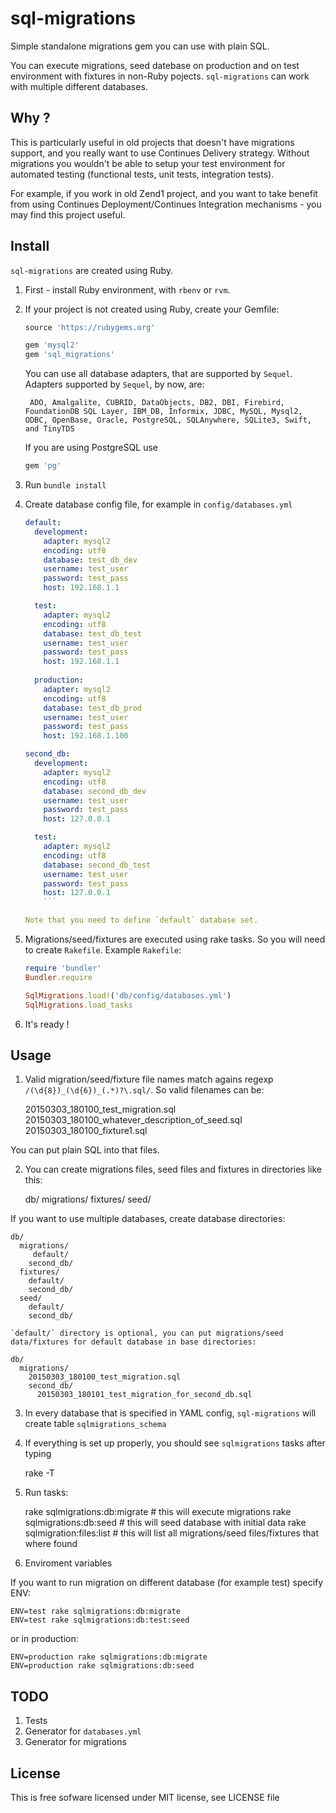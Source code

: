 # sql-migrations

Simple standalone migrations gem you can use with plain SQL.

You can execute migrations, seed datebase on production and on test environment with fixtures in non-Ruby pojects.
`sql-migrations` can work with multiple different databases.

## Why ?

This is particularly useful in old projects that doesn't have migrations support, and you really want to use Continues Delivery strategy. 
Without migrations you wouldn't be able to setup your test environment for automated testing (functional tests, unit tests, integration tests).

For example, if you work in old Zend1 project, and you want to take benefit from using Continues Deployment/Continues Integration mechanisms - you may find this project useful.

## Install

`sql-migrations` are created using Ruby. 

1. First - install Ruby environment, with `rbenv` or `rvm`.
2. If your project is not created using Ruby, create your Gemfile:

    ```ruby
    source 'https://rubygems.org'

    gem 'mysql2'
    gem 'sql_migrations'
    ```

    You can use all database adapters, that are supported by `Sequel`. 
    Adapters supported by `Sequel`, by now, are:
    
        ADO, Amalgalite, CUBRID, DataObjects, DB2, DBI, Firebird, FoundationDB SQL Layer, IBM_DB, Informix, JDBC, MySQL, Mysql2, ODBC, OpenBase, Oracle, PostgreSQL, SQLAnywhere, SQLite3, Swift, and TinyTDS

    If you are using PostgreSQL use

      ```ruby
      gem 'pg'
      ```

3. Run `bundle install`

4. Create database config file, for example in `config/databases.yml`

    ```yaml
    default:
      development:
        adapter: mysql2
        encoding: utf8
        database: test_db_dev
        username: test_user
        password: test_pass
        host: 192.168.1.1

      test:
        adapter: mysql2
        encoding: utf8
        database: test_db_test
        username: test_user
        password: test_pass
        host: 192.168.1.1
      
      production:
        adapter: mysql2
        encoding: utf8
        database: test_db_prod
        username: test_user
        password: test_pass
        host: 192.168.1.100

    second_db:
      development:
        adapter: mysql2
        encoding: utf8
        database: second_db_dev
        username: test_user
        password: test_pass
        host: 127.0.0.1

      test:
        adapter: mysql2
        encoding: utf8
        database: second_db_test
        username: test_user
        password: test_pass
        host: 127.0.0.1
        ```

    Note that you need to define `default` database set.

4. Migrations/seed/fixtures are executed using rake tasks. So you will need to create `Rakefile`. Example `Rakefile`:

    ```ruby
    require 'bundler'
    Bundler.require

    SqlMigrations.load!('db/config/databases.yml')
    SqlMigrations.load_tasks

    ```

5. It's ready !
   
## Usage

1. Valid migration/seed/fixture file names match agains regexp `/(\d{8})_(\d{6})_(.*)?\.sql/`. So valid filenames can be:

    20150303_180100_test_migration.sql
    20150303_180100_whatever_description_of_seed.sql
    20150303_180100_fixture1.sql

  You can put plain SQL into that files.

2. You can create migrations files, seed files and fixtures in directories like this:

    db/
      migrations/
      fixtures/
      seed/

  If you want to use multiple databases, create database directories:

    db/
      migrations/
         default/
        second_db/
      fixtures/
        default/
        second_db/
      seed/
        default/
        second_db/

    `default/` directory is optional, you can put migrations/seed data/fixtures for default database in base directories:

    db/
      migrations/
        20150303_180100_test_migration.sql
        second_db/
          20150303_180101_test_migration_for_second_db.sql

3. In every database that is specified in YAML config, `sql-migrations` will create table `sqlmigrations_schema`

4. If everything is set up properly, you should see `sqlmigrations` tasks after typing

    rake -T

4. Run tasks:

    rake sqlmigrations:db:migrate   # this will execute migrations
    rake sqlmigrations:db:seed      # this will seed database with initial data
    rake sqlmigration:files:list    # this will list all migrations/seed files/fixtures that where found

5. Enviroment variables

  If you want to run migration on different database (for example test) specify ENV:

    ENV=test rake sqlmigrations:db:migrate
    ENV=test rake sqlmigrations:db:test:seed

  or in production:

    ENV=production rake sqlmigrations:db:migrate
    ENV=production rake sqlmigrations:db:seed

## TODO

1. Tests
2. Generator for `databases.yml`
3. Generator for migrations

## License

This is free sofware licensed under MIT license, see LICENSE file

